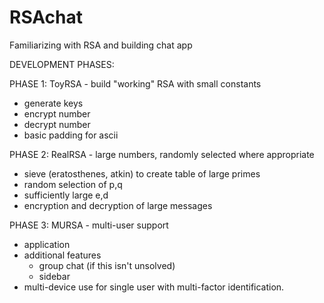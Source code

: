 # RSAchat
Familiarizing with RSA and building chat app

DEVELOPMENT PHASES:

PHASE 1:
ToyRSA - build "working" RSA with small constants
- generate keys
- encrypt number
- decrypt number
- basic padding for ascii

PHASE 2:
RealRSA - large numbers, randomly selected where appropriate
- sieve (eratosthenes, atkin) to create table of large primes
- random selection of p,q
- sufficiently large e,d
- encryption and decryption of large messages

PHASE 3:
MURSA - multi-user support
- application
- additional features
  - group chat (if this isn't unsolved)
  - sidebar
- multi-device use for single user with multi-factor identification.
